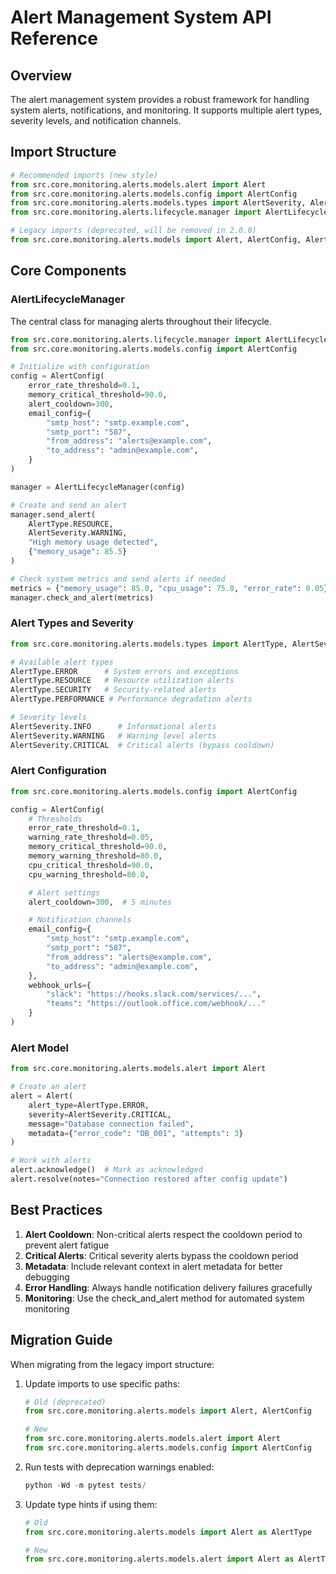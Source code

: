 # Alert Management System API Reference

## Overview

The alert management system provides a robust framework for handling system alerts, notifications, and monitoring. It supports multiple alert types, severity levels, and notification channels.

## Import Structure

```python
# Recommended imports (new style)
from src.core.monitoring.alerts.models.alert import Alert
from src.core.monitoring.alerts.models.config import AlertConfig
from src.core.monitoring.alerts.models.types import AlertSeverity, AlertType
from src.core.monitoring.alerts.lifecycle.manager import AlertLifecycleManager

# Legacy imports (deprecated, will be removed in 2.0.0)
from src.core.monitoring.alerts.models import Alert, AlertConfig, AlertSeverity, AlertType
```

## Core Components

### AlertLifecycleManager

The central class for managing alerts throughout their lifecycle.

```python
from src.core.monitoring.alerts.lifecycle.manager import AlertLifecycleManager
from src.core.monitoring.alerts.models.config import AlertConfig

# Initialize with configuration
config = AlertConfig(
    error_rate_threshold=0.1,
    memory_critical_threshold=90.0,
    alert_cooldown=300,
    email_config={
        "smtp_host": "smtp.example.com",
        "smtp_port": "587",
        "from_address": "alerts@example.com",
        "to_address": "admin@example.com",
    }
)

manager = AlertLifecycleManager(config)

# Create and send an alert
manager.send_alert(
    AlertType.RESOURCE,
    AlertSeverity.WARNING,
    "High memory usage detected",
    {"memory_usage": 85.5}
)

# Check system metrics and send alerts if needed
metrics = {"memory_usage": 85.0, "cpu_usage": 75.0, "error_rate": 0.05}
manager.check_and_alert(metrics)
```

### Alert Types and Severity

```python
from src.core.monitoring.alerts.models.types import AlertType, AlertSeverity

# Available alert types
AlertType.ERROR      # System errors and exceptions
AlertType.RESOURCE   # Resource utilization alerts
AlertType.SECURITY   # Security-related alerts
AlertType.PERFORMANCE # Performance degradation alerts

# Severity levels
AlertSeverity.INFO      # Informational alerts
AlertSeverity.WARNING   # Warning level alerts
AlertSeverity.CRITICAL  # Critical alerts (bypass cooldown)
```

### Alert Configuration

```python
from src.core.monitoring.alerts.models.config import AlertConfig

config = AlertConfig(
    # Thresholds
    error_rate_threshold=0.1,
    warning_rate_threshold=0.05,
    memory_critical_threshold=90.0,
    memory_warning_threshold=80.0,
    cpu_critical_threshold=90.0,
    cpu_warning_threshold=80.0,

    # Alert settings
    alert_cooldown=300,  # 5 minutes

    # Notification channels
    email_config={
        "smtp_host": "smtp.example.com",
        "smtp_port": "587",
        "from_address": "alerts@example.com",
        "to_address": "admin@example.com",
    },
    webhook_urls={
        "slack": "https://hooks.slack.com/services/...",
        "teams": "https://outlook.office.com/webhook/..."
    }
)
```

### Alert Model

```python
from src.core.monitoring.alerts.models.alert import Alert

# Create an alert
alert = Alert(
    alert_type=AlertType.ERROR,
    severity=AlertSeverity.CRITICAL,
    message="Database connection failed",
    metadata={"error_code": "DB_001", "attempts": 3}
)

# Work with alerts
alert.acknowledge()  # Mark as acknowledged
alert.resolve(notes="Connection restored after config update")
```

## Best Practices

1. **Alert Cooldown**: Non-critical alerts respect the cooldown period to prevent alert fatigue
2. **Critical Alerts**: Critical severity alerts bypass the cooldown period
3. **Metadata**: Include relevant context in alert metadata for better debugging
4. **Error Handling**: Always handle notification delivery failures gracefully
5. **Monitoring**: Use the check_and_alert method for automated system monitoring

## Migration Guide

When migrating from the legacy import structure:

1. Update imports to use specific paths:

   ```python
   # Old (deprecated)
   from src.core.monitoring.alerts.models import Alert, AlertConfig

   # New
   from src.core.monitoring.alerts.models.alert import Alert
   from src.core.monitoring.alerts.models.config import AlertConfig
   ```

2. Run tests with deprecation warnings enabled:

   ```python
   python -Wd -m pytest tests/
   ```

3. Update type hints if using them:

   ```python
   # Old
   from src.core.monitoring.alerts.models import Alert as AlertType

   # New
   from src.core.monitoring.alerts.models.alert import Alert as AlertType
   ```
